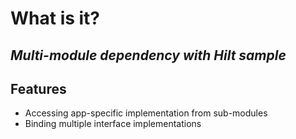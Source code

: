 # What is it?
## _Multi-module dependency with Hilt sample_


## Features

- Accessing app-specific implementation from sub-modules
- Binding multiple interface implementations